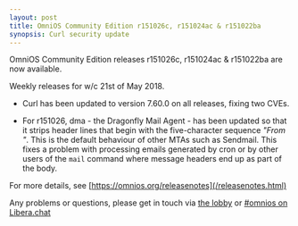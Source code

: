 ```yaml
---
layout: post
title: OmniOS Community Edition r151026c, r151024ac & r151022ba
synopsis: Curl security update
---
```


OmniOS Community Edition releases
r151026c, r151024ac & r151022ba
are now available.

Weekly releases for w/c 21st of May 2018.

* Curl has been updated to version 7.60.0 on all releases, fixing two
  CVEs.

* For r151026, dma - the Dragonfly Mail Agent - has been updated so that it
  strips header lines that begin with the five-character sequence _"From "_.
  This is the default behaviour of other MTAs such as Sendmail. This fixes a
  problem with processing emails generated by cron or by other users of the
  `mail` command where message headers end up as part of the body.

For more details, see [https://omnios.org/releasenotes](/releasenotes.html)

Any problems or questions, please get in touch via
[the lobby](https://gitter.im/omniosorg/Lobby) or
[#omnios on Libera.chat](https://web.libera.chat/#omnios)

